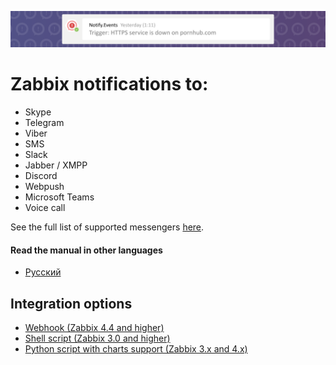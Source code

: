 ![header](images/header.svg)

# Zabbix notifications to:

- Skype
- Telegram
- Viber
- SMS
- Slack
- Jabber / XMPP
- Discord
- Webpush
- Microsoft Teams
- Voice call

See the full list of supported messengers [here](https://notify.events/en-US/features).

#### Read the manual in other languages

- [Русский](docs/ru-RU/README.md)

## Integration options

- [Webhook (Zabbix 4.4 and higher)](docs/en-US/webhook.md)
- [Shell script (Zabbix 3.0 and higher)](docs/en-US/script.md)
- [Python script with charts support (Zabbix 3.x and 4.x)](docs/en-US/chart.md)
